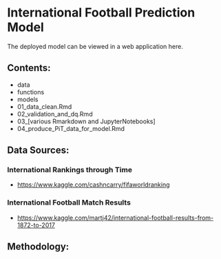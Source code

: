 # International Football Prediction Model

The deployed model can be viewed in a web application here.

## Contents:
- data
- functions
- models
- 01_data_clean.Rmd
- 02_validation_and_dq.Rmd
- 03_[various Rmarkdown and JupyterNotebooks]
- 04_produce_PiT_data_for_model.Rmd

## Data Sources:

### International Rankings through Time
- https://www.kaggle.com/cashncarry/fifaworldranking

### International Football Match Results
- https://www.kaggle.com/martj42/international-football-results-from-1872-to-2017


## Methodology:
